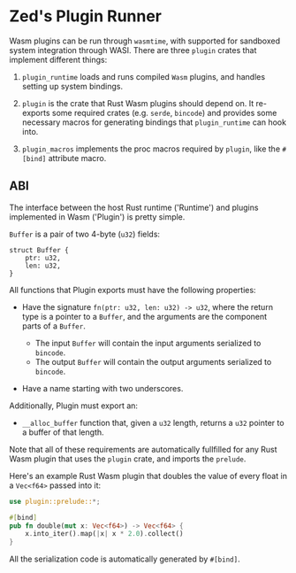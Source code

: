 # Zed's Plugin Runner
Wasm plugins can be run through `wasmtime`, with supported for sandboxed system integration through WASI. There are three `plugin` crates that implement different things:

1. `plugin_runtime` loads and runs compiled `Wasm` plugins, and handles setting up system bindings.

2. `plugin` is the crate that Rust Wasm plugins should depend on. It re-exports some required crates (e.g. `serde`, `bincode`) and provides some necessary macros for generating bindings that `plugin_runtime` can hook into.

3. `plugin_macros` implements the proc macros required by `plugin`, like the `#[bind]` attribute macro.

## ABI
The interface between the host Rust runtime ('Runtime') and plugins implemented in Wasm ('Plugin') is pretty simple.

`Buffer` is a pair of two 4-byte (`u32`) fields:

```
struct Buffer {
    ptr: u32,
    len: u32,
}
```

All functions that Plugin exports must have the following properties:

- Have the signature `fn(ptr: u32, len: u32) -> u32`, where the return type is a pointer to a `Buffer`, and the arguments are the component parts of a `Buffer`.

    - The input `Buffer` will contain the input arguments serialized to `bincode`.
    - The output `Buffer` will contain the output arguments serialized to `bincode`.

- Have a name starting with two underscores.

Additionally, Plugin must export an:

- `__alloc_buffer` function that, given a `u32` length, returns a `u32` pointer to a buffer of that length.

Note that all of these requirements are automatically fullfilled for any Rust Wasm plugin that uses the `plugin` crate, and imports the `prelude`. 

Here's an example Rust Wasm plugin that doubles the value of every float in a `Vec<f64>` passed into it:

```rust
use plugin::prelude::*;

#[bind]
pub fn double(mut x: Vec<f64>) -> Vec<f64> {
    x.into_iter().map(|x| x * 2.0).collect()
}
```

All the serialization code is automatically generated by `#[bind]`.